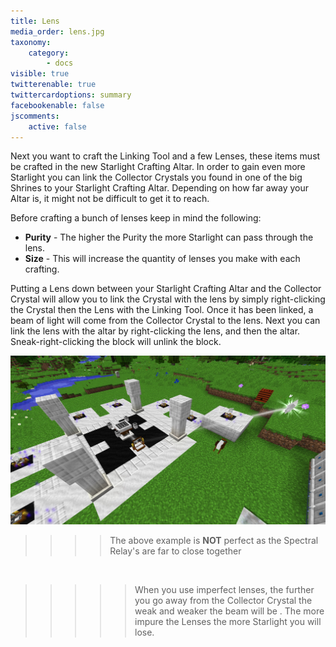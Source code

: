```yaml
---
title: Lens
media_order: lens.jpg
taxonomy:
    category:
        - docs
visible: true
twitterenable: true
twittercardoptions: summary
facebookenable: false
jscomments:
    active: false
---
```


Next you want to craft the Linking Tool and a few Lenses, these items must be crafted in the new Starlight Crafting Altar. In order to gain even more Starlight you can link the Collector Crystals you found in one of the big Shrines to your Starlight Crafting Altar. Depending on how far away your Altar is, it might not be difficult to get it to reach.


Before crafting a bunch of lenses keep in mind the following:
* **Purity** - The higher the Purity the more Starlight can pass through the lens.
* **Size** - This will increase the quantity of lenses you make with each crafting.

Putting a Lens down between your Starlight Crafting Altar and the Collector Crystal will allow you to link the Crystal with the lens by simply right-clicking the Crystal then the Lens with the Linking Tool. Once it has been linked, a beam of light will come from the Collector Crystal to the lens. Next you can link the lens with the altar by right-clicking the lens, and then the altar. Sneak-right-clicking the block will unlink the block.

![Lens example](lens.jpg)

>>>> The above example is **NOT** perfect as the Spectral Relay's are far to close together

<br>

>>>>> When you use imperfect lenses, the further you go away from the Collector Crystal the weak and weaker the beam will be . The more impure the Lenses the more Starlight you will lose.


